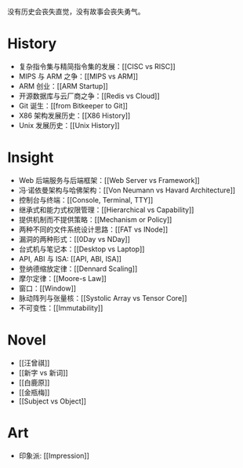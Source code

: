 没有历史会丧失直觉，没有故事会丧失勇气。

# History

- 复杂指令集与精简指令集的发展：[[CISC vs RISC]]
- MIPS 与 ARM 之争：[[MIPS vs ARM]]
- ARM 创业：[[ARM Startup]]
- 开源数据库与云厂商之争：[[Redis vs Cloud]]
- Git 诞生：[[from Bitkeeper to Git]]
- X86 架构发展历史：[[X86 History]]
- Unix 发展历史：[[Unix History]]

# Insight

- Web 后端服务与后端框架：[[Web Server vs Framework]]
- 冯·诺依曼架构与哈佛架构：[[Von Neumann vs Havard Architecture]]
- 控制台与终端：[[Console, Terminal, TTY]]
- 继承式和能力式权限管理：[[Hierarchical vs Capability]]
- 提供机制而不提供策略：[[Mechanism or Policy]]
- 两种不同的文件系统设计思路：[[FAT vs INode]]
- 漏洞的两种形式：[[0Day vs NDay]]
- 台式机与笔记本：[[Desktop vs Laptop]]
- API, ABI 与 ISA: [[API, ABI, ISA]]
- 登纳德缩放定律：[[Dennard Scaling]]
- 摩尔定律：[[Moore-s Law]]
- 窗口：[[Window]]
- 脉动阵列与张量核：[[Systolic Array vs Tensor Core]]
- 不可变性：[[Immutability]]

# Novel

- [[汪曾祺]]
- [[新字 vs 新词]]
- [[白鹿原]]
- [[金瓶梅]]
- [[Subject vs Object]]

# Art

- 印象派: [[Impression]]